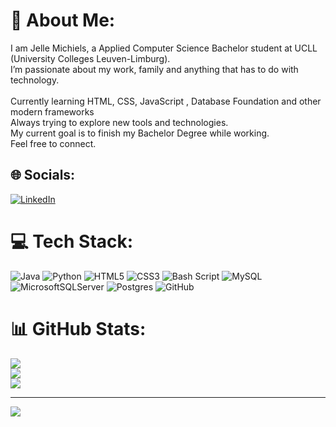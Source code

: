 # 💫 About Me:
I am Jelle Michiels, a Applied Computer Science Bachelor student at UCLL (University Colleges Leuven-Limburg).<br>I’m passionate about my work, family and anything that has to do with technology.<br><br>Currently learning HTML, CSS, JavaScript , Database Foundation and other modern frameworks<br>Always trying to explore new tools and technologies.<br>My current goal is to finish my Bachelor Degree while working.<br>Feel free to connect.


## 🌐 Socials:
[![LinkedIn](https://img.shields.io/badge/LinkedIn-%230077B5.svg?logo=linkedin&logoColor=white)](https://linkedin.com/in/jelle-michiels-a649822b6) 

# 💻 Tech Stack:
![Java](https://img.shields.io/badge/java-%23ED8B00.svg?style=for-the-badge&logo=openjdk&logoColor=white) ![Python](https://img.shields.io/badge/python-3670A0?style=for-the-badge&logo=python&logoColor=ffdd54) ![HTML5](https://img.shields.io/badge/html5-%23E34F26.svg?style=for-the-badge&logo=html5&logoColor=white) ![CSS3](https://img.shields.io/badge/css3-%231572B6.svg?style=for-the-badge&logo=css3&logoColor=white) ![Bash Script](https://img.shields.io/badge/bash_script-%23121011.svg?style=for-the-badge&logo=gnu-bash&logoColor=white) ![MySQL](https://img.shields.io/badge/mysql-4479A1.svg?style=for-the-badge&logo=mysql&logoColor=white) ![MicrosoftSQLServer](https://img.shields.io/badge/Microsoft%20SQL%20Server-CC2927?style=for-the-badge&logo=microsoft%20sql%20server&logoColor=white) ![Postgres](https://img.shields.io/badge/postgres-%23316192.svg?style=for-the-badge&logo=postgresql&logoColor=white) ![GitHub](https://img.shields.io/badge/github-%23121011.svg?style=for-the-badge&logo=github&logoColor=white)
# 📊 GitHub Stats:
![](https://github-readme-stats.vercel.app/api?username=JelleM9999&theme=aura&hide_border=false&include_all_commits=false&count_private=false)<br/>
![](https://nirzak-streak-stats.vercel.app/?user=JelleM9999&theme=aura&hide_border=false)<br/>
![](https://github-readme-stats.vercel.app/api/top-langs/?username=JelleM9999&theme=aura&hide_border=false&include_all_commits=false&count_private=false&layout=compact)

---
[![](https://visitcount.itsvg.in/api?id=JelleM9999&icon=6&color=7)](https://visitcount.itsvg.in)

<!-- Proudly created with GPRM ( https://gprm.itsvg.in ) -->
